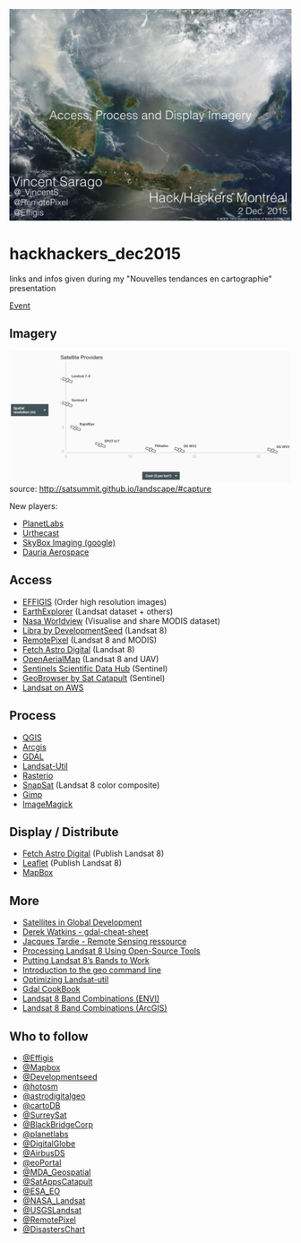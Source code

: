
![](/img/Pres.jpeg)

# hackhackers_dec2015
links and infos given during my "Nouvelles tendances en cartographie" presentation

[Event](http://www.meetup.com/fr/HacksHackersMontreal/events/227012288/)

Imagery
-------
![](/img/respercost.png)
source: http://satsummit.github.io/landscape/#capture

New players:
- [PlanetLabs](https://www.planet.com)
- [Urthecast](https://www.urthecast.com)
- [SkyBox Imaging (google)](http://www.skyboximaging.com)
- [Dauria Aerospace](http://dauria.ru)

Access
-------
- [EFFIGIS](http://effigis.com/solutions/satellite-images/) (Order high resolution images)
- [EarthExplorer](http://earthexplorer.usgs.gov) (Landsat dataset + others)
- [Nasa Worldview](https://earthdata.nasa.gov/labs/worldview/) (Visualise and share MODIS dataset)
- [Libra by DevelopmentSeed](http://libra.developmentseed.org) (Landsat 8)
- [RemotePixel](http://remotepixel.ca) (Landsat 8 and MODIS)
- [Fetch Astro Digital](https://fetch.astrodigital.com) (Landsat 8)
- [OpenAerialMap](http://openaerialmap.org) (Landsat 8 and UAV)
- [Sentinels Scientific Data Hub](https://scihub.esa.int) (Sentinel)
- [GeoBrowser by Sat Catapult](https://geobrowser.satapps.org) (Sentinel)
- [Landsat on AWS](https://aws.amazon.com/fr/public-data-sets/landsat/)

Process
-------
- [QGIS](http://www.qgis.org)
- [Arcgis](http://www.esri.com/products/arcgis-capabilities/imagery)
- [GDAL](http://www.gdal.org)
- [Landsat-Util](https://github.com/developmentseed/landsat-util)
- [Rasterio](https://github.com/mapbox/rasterio)
- [SnapSat](http://snapsat.org) (Landsat 8 color composite)
- [Gimp](https://www.gimp.org)
- [ImageMagick](http://www.imagemagick.org/script/index.php)

Display / Distribute
-------
- [Fetch Astro Digital](https://fetch.astrodigital.com) (Publish Landsat 8)
- [Leaflet](https://fetch.astrodigital.com) (Publish Landsat 8)
- [MapBox](https://www.mapbox.com)

More
-------
- [Satellites in Global Development](http://satsummit.github.io/landscape/) 
- [Derek Watkins - gdal-cheat-sheet](https://github.com/dwtkns/gdal-cheat-sheet)
- [Jacques Tardie - Remote Sensing ressource](https://github.com/jacquestardie/remote)
- [Processing Landsat 8 Using Open-Source Tools](https://www.mapbox.com/blog/processing-landsat-8/)
- [Putting Landsat 8’s Bands to Work](https://www.mapbox.com/blog/putting-landsat-8-bands-to-work/)
- [Introduction to the geo command line](https://developmentseed.org/blog/2015/08/27/geo-command-line-introduction/)
- [Optimizing Landsat-util](https://developmentseed.org/blog/2015/03/28/twice-as-fast)
- [Gdal CookBook](https://pcjericks.github.io/py-gdalogr-cookbook/raster_layers.html)
- [Landsat 8 Band Combinations (ENVI)](http://www.exelisvis.com/Home/NewsUpdates/TabId/170/ArtMID/735/ArticleID/14305/The-Many-Band-Combinations-of-Landsat-8.aspx)
- [Landsat 8 Band Combinations (ArcGIS)](http://www.exelisvis.com/Home/NewsUpdates/TabId/170/ArtMID/735/ArticleID/14305/The-Many-Band-Combinations-of-Landsat-8.aspx)


Who to follow
-------
- [@Effigis](https://twitter.com/Effigis) 
- [@Mapbox](https://twitter.com/Mapbox) 
- [@Developmentseed](https://twitter.com/developmentseed ) 
- [@hotosm](https://twitter.com/hotosm) 
- [@astrodigitalgeo](https://twitter.com/astrodigitalgeo) 
- [@cartoDB](https://twitter.com/cartoDB) 
- [@SurreySat](https://twitter.com/SurreySat) 
- [@BlackBridgeCorp](https://twitter.com/BlackBridgeCorp) 
- [@planetlabs](https://twitter.com/planetlabs) 
- [@DigitalGlobe](https://twitter.com/DigitalGlobe) 
- [@AirbusDS](https://twitter.com/AirbusDS) 
- [@eoPortal](https://twitter.com/eoPortal) 
- [@MDA_Geospatial](https://twitter.com/MDA_Geospatial) 
- [@SatAppsCatapult](https://twitter.com/SatAppsCatapult) 
- [@ESA_EO](https://twitter.com/ESA_EO) 
- [@NASA_Landsat](https://twitter.com/NASA_Landsat) 
- [@USGSLandsat](https://twitter.com/USGSLandsat) 
- [@RemotePixel](https://twitter.com/RemotePixel) 
- [@DisastersChart](https://twitter.com/DisastersChart) 

